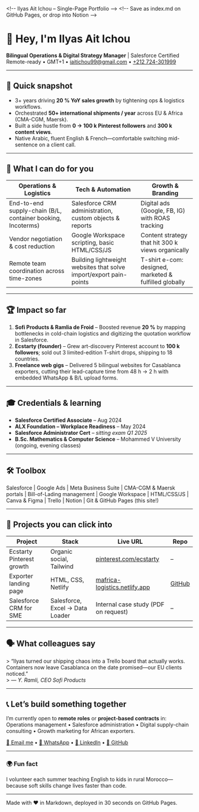 &lt;!-- Ilyas Ait Ichou – Single-Page Portfolio --&gt;
&lt;!-- Save as index.md on GitHub Pages, or drop into Notion --&gt;

# 👋 Hey, I'm Ilyas Ait Ichou
**Bilingual Operations & Digital Strategy Manager** | Salesforce Certified  
Remote-ready • GMT+1 • [iaitichou99@gmail.com](mailto:iaitichou99@gmail.com) • [+212 724-301999](https://wa.me/212724301999)

---

## 🎯 Quick snapshot
- 3+ years driving **20 % YoY sales growth** by tightening ops & logistics workflows.  
- Orchestrated **50+ international shipments / year** across EU & Africa (CMA-CGM, Maersk).  
- Built a side hustle from **0 → 100 k Pinterest followers** and **300 k content views**.  
- Native Arabic, fluent English & French—comfortable switching mid-sentence on a client call.

---

## 🚀 What I can do for you
| Operations & Logistics | Tech & Automation | Growth & Branding |
|---|---|---|
| End-to-end supply-chain (B/L, container booking, Incoterms) | Salesforce CRM administration, custom objects & reports | Digital ads (Google, FB, IG) with ROAS tracking |
| Vendor negotiation & cost reduction | Google Workspace scripting, basic HTML/CSS/JS | Content strategy that hit 300 k views organically |
| Remote team coordination across time-zones | Building lightweight websites that solve import/export pain-points | T-shirt e-com: designed, marketed & fulfilled globally |

---

## 🏆 Impact so far
1. **Sofi Products & Ramlia de Froid** – Boosted revenue **20 %** by mapping bottlenecks in cold-chain logistics and digitizing the quotation workflow in Salesforce.  
2. **Ecstarty (founder)** – Grew art-discovery Pinterest account to **100 k followers**; sold out 3 limited-edition T-shirt drops, shipping to 18 countries.  
3. **Freelance web gigs** – Delivered 5 bilingual websites for Casablanca exporters, cutting their lead-capture time from 48 h → 2 h with embedded WhatsApp & B/L upload forms.

---

## 🎓 Credentials & learning
- **Salesforce Certified Associate** – Aug 2024  
- **ALX Foundation – Workplace Readiness** – May 2024  
- **Salesforce Administrator Cert** – *sitting exam Q1 2025*  
- **B.Sc. Mathematics & Computer Science** – Mohammed V University (ongoing, evening classes)

---

## 🛠️ Toolbox
Salesforce | Google Ads | Meta Business Suite | CMA-CGM & Maersk portals | Bill-of-Lading management | Google Workspace | HTML/CSS/JS | Canva & Figma | Trello | Notion | Git & GitHub Pages (this site!)

---

## 📂 Projects you can click into
| Project | Stack | Live URL | Repo |
|---|---|---|---|
| Ecstarty Pinterest growth | Organic social, Tailwind | [pinterest.com/ecstarty](https://pinterest.com/ecstarty) | – |
| Exporter landing page | HTML, CSS, Netlify | [mafrica-logistics.netlify.app](https://mafrica-logistics.netlify.app) | [GitHub](https://github.com/ilyasaitichou/logistics-site) |
| Salesforce CRM for SME | Salesforce, Excel → Data Loader | Internal case study (PDF on request) | – |

---

## 🗣️ What colleagues say
&gt; “Ilyas turned our shipping chaos into a Trello board that actually works. Containers now leave Casablanca on the date promised—our EU clients noticed.”  
&gt; — *Y. Ramli, CEO Sofi Products*

---

## 📞 Let’s build something together
I’m currently open to **remote roles** or **project-based contracts** in:  
Operations management • Salesforce administration • Digital supply-chain consulting • Growth marketing for African exporters.

[📧 Email me](mailto:iaitichou99@gmail.com) • [💬 WhatsApp](https://wa.me/212724301999) • [🔗 LinkedIn](https://linkedin.com/in/ilyas-ait-ichou) • [🐙 GitHub](https://github.com/ilyasaitichou)

---

### 🌍 Fun fact
I volunteer each summer teaching English to kids in rural Morocco—because soft skills change lives faster than code.

---
Made with ❤️ in Markdown, deployed in 30 seconds on GitHub Pages.
